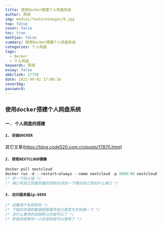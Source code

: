 ```yaml
---
title: 使用Docker搭建个人网盘系统
author: 周靖
img: medias/featureimages/8.jpg
top: false
cover: false
toc: true
mathjax: false
summary: 使用Docker搭建个人网盘系统
categories: 个人网盘
tags:
  - Docker
  - 个人网盘
keywords: 周靖
essay: false
abbrlink: 17758
date: 2021-09-02 17:00:16
coverImg:
password:
---
```


## `使用docker搭建个人网盘系统`

### `一. 个人网盘的搭建`

#### `1. 安装DOCKER`

其它文章(<https://blog.code520.com.cn/posts/17870.html>)

#### `2. 获取NEXTCLOUD镜像`

```js
docker pull nextcloud
docker run -d --restart=always --name nextcloud -p 8888:80 nextcloud
/* 开一下防火墙 */
/* 端口号自己到服务器的控制台添加一下随你自己添加什么端口 */
```

#### `3. 访问服务器ip:8888`

```js
/* 设置用户名和密码 */
/* 下面的存储和数据根据需求自己看官方文档搞一下 */
/* 没什么需求的话就默认的就可以了 */
/* 安装完成等待一小会登陆就可以使用了 */
```
